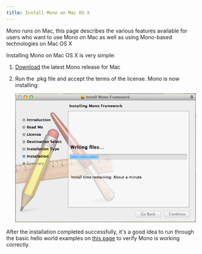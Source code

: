 ```yaml
---
title: Install Mono on Mac OS X
---
```


Mono runs on Mac, this page describes the various features available for users who want to use Mono on Mac as well as using Mono-based technologies on Mac OS X


Installing Mono on Mac OS X is very simple:

1. [Download](/download/) the latest Mono release for Mac
2. Run the .pkg file and accept the terms of the license. Mono is now installing:

   [![mono-mac-install.png](/images/mono-mac-install.png)](/images/mono-mac-install.png)

After the installation completed successfully, it's a good idea to run through the basic hello world examples on [this page](/docs/getting-started/mono-basics/) to verify Mono is working correctly.
